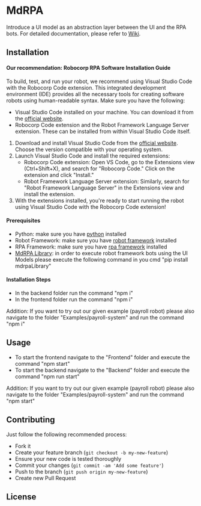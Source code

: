 # MdRPA

Introduce a UI model as an abstraction layer between the UI and the RPA bots.
For detailed documentation, please refer to [Wiki]().

## Installation

#### Our recommendation: Robocorp RPA Software Installation Guide

To build, test, and run your robot, we recommend using Visual Studio Code with the Robocorp Code extension. This integrated development environment (IDE) provides all the necessary tools for creating software robots using human-readable syntax. Make sure you have the following:

- Visual Studio Code installed on your machine. You can download it from the [official website](https://code.visualstudio.com/download).
- Robocorp Code extension and the Robot Framework Language Server extension. These can be installed from within Visual Studio Code itself.

1.  Download and install Visual Studio Code from the [official website](https://code.visualstudio.com/download). Choose the version compatible with your operating system.
2.  Launch Visual Studio Code and install the required extensions:
    - Robocorp Code extension: Open VS Code, go to the Extensions view (Ctrl+Shift+X), and search for "Robocorp Code." Click on the extension and click "Install."
    - Robot Framework Language Server extension: Similarly, search for "Robot Framework Language Server" in the Extensions view and install the extension.
3.  With the extensions installed, you're ready to start running the robot using Visual Studio Code with the Robocorp Code extension!

#### Prerequisites
- Python: make sure you have [python](https://www.python.org/downloads/) installed 
- Robot Framework: make sure you have [robot framework](https://robotframework.org/?tab=1#getting-started) installed
- RPA Framework: make sure you have [rpa framework](https://rpaframework.org/#installation) installed
- [MdRPA Library](https://github.com/AliKazmi123/MdRPA-Library): in order to execute robot framework bots using the UI Models please execute the following command in you cmd "pip install mdrpaLibrary" 
 

#### Installation Steps
- In the backend folder run the command "npm i"
- In the frontend folder run the command "npm i"

Addition: If you want to try out our given example (payroll robot) please also navigate to the folder "Examples/payroll-system" and run the command "npm i"

## Usage
- To start the frontend navigate to the "Frontend" folder and execute the command "npm start"
- To start the backend navigate to the "Backend" folder and execute the command "npm run start"

Addition: If you want to try out our given example (payroll robot) please also navigate to the folder "Examples/payroll-system" and run the command "npm start"

## Contributing

Just follow the following recommended process:

- Fork it
- Create your feature branch (`git checkout -b my-new-feature`)
- Ensure your new code is tested thoroughly
- Commit your changes (`git commit -am 'Add some feature'`)
- Push to the branch (`git push origin my-new-feature`)
- Create new Pull Request

## License
